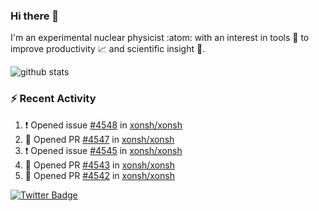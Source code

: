 ### Hi there 👋 

I'm an experimental nuclear physicist :atom: with an interest in tools :wrench: to improve productivity :chart_with_upwards_trend: and scientific insight :telescope:.

![github stats](https://github-readme-stats.vercel.app/api?username=agoose77&show_icons=true&hide_rank=true&hide_title=true&bg_color=30,e76445,904e95&text_color=efe3ec&icon_color=efe3ec)
<!--
**agoose77/agoose77** is a ✨ _special_ ✨ repository because its `README.md` (this file) appears on your GitHub profile.

Here are some ideas to get you started:

- 🔭 I’m currently working on ...
- 🌱 I’m currently learning ...
- 👯 I’m looking to collaborate on ...
- 🤔 I’m looking for help with ...
- 💬 Ask me about ...
- 📫 How to reach me: ...
- 😄 Pronouns: ...
- ⚡ Fun fact: ...
-->

### :zap: Recent Activity
<!--START_SECTION:activity-->
1. ❗️ Opened issue [#4548](https://github.com/xonsh/xonsh/issues/4548) in [xonsh/xonsh](https://github.com/xonsh/xonsh)
2. 💪 Opened PR [#4547](https://github.com/xonsh/xonsh/pull/4547) in [xonsh/xonsh](https://github.com/xonsh/xonsh)
3. ❗️ Opened issue [#4545](https://github.com/xonsh/xonsh/issues/4545) in [xonsh/xonsh](https://github.com/xonsh/xonsh)
4. 💪 Opened PR [#4543](https://github.com/xonsh/xonsh/pull/4543) in [xonsh/xonsh](https://github.com/xonsh/xonsh)
5. 💪 Opened PR [#4542](https://github.com/xonsh/xonsh/pull/4542) in [xonsh/xonsh](https://github.com/xonsh/xonsh)
<!--END_SECTION:activity-->


[![Twitter Badge](https://img.shields.io/twitter/follow/agoose77?style=flat-square&logo=Twitter&logoColor=white&color=cornflowerblue)](https://twitter.com/agoose77)
